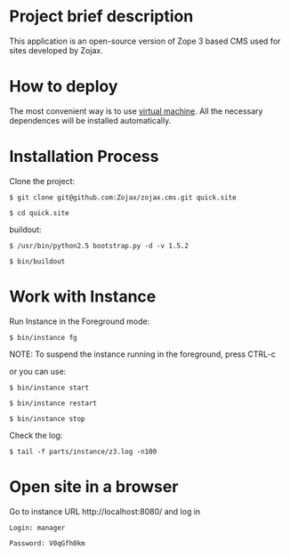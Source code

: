 Project brief description
=========================

This application is an open-source version of Zope 3 based CMS used for sites developed by Zojax.


How to deploy
=============

The most convenient way is to use [virtual machine](https://github.com/Zojax/zojax-dev-box "zojax virtual machine"). All the necessary dependences will be installed automatically.


Installation Process
====================

Clone the project:

    $ git clone git@github.com:Zojax/zojax.cms.git quick.site

    $ cd quick.site

buildout:

    $ /usr/bin/python2.5 bootstrap.py -d -v 1.5.2

    $ bin/buildout


Work with Instance
==================

Run Instance in the Foreground mode:

    $ bin/instance fg

NOTE: To suspend the instance running in the foreground, press CTRL-c

or you can use:

    $ bin/instance start

    $ bin/instance restart

    $ bin/instance stop

Check the log:

    $ tail -f parts/instance/z3.log -n100


Open site in a browser
======================

Go to instance URL http://localhost:8080/ and log in

    Login: manager

    Password: V0qGfh0km
